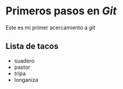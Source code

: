 # Primeros pasos en *Git*

Este es mi primer acercamiento a *git*
   

 ## Lista de tacos 
 - suadero
 - pastor
 - tripa
 - longaniza
   